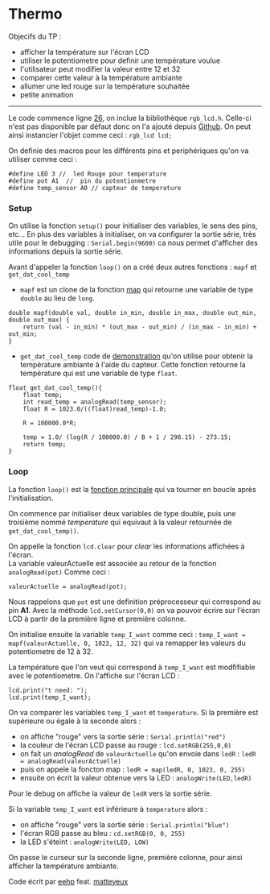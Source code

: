 # Thermo

Objecifs du TP : 
- afficher la température sur l'écran LCD
- utiliser le potentiometre pour definir une température voulue
- l'utilisateur peut modifier la valeur entre 12 et 32
- comparer cette valeur à la température ambiante 
- allumer une led rouge sur la température souhaitée 
- petite animation


---

Le code commence ligne [26](https://github.com/matteyeux/Arduino/blob/master/thermo/tp.ino#L28), on inclue la bibliothèque `rgb_lcd.h`. Celle-ci n'est pas disponible par défaut donc on l'a ajouté depuis [Github](https://github.com/Seeed-Studio/Grove_LCD_RGB_Backlight). On peut ainsi instancier l'objet comme ceci : `rgb_lcd lcd;`  <br>

On definie des macros pour les différents pins et periphériques qu'on va utiliser comme ceci : 
```
#define LED 3 //  led Rouge pour temperature
#define pot A1  //  pin du potentionmetre
#define temp_sensor A0 // capteur de temperature
```

### Setup

On utilise la fonction `setup()` pour initialiser des variables, le sens des pins, etc...
En plus des variables à initialiser, on va configurer la sortie série, très utile pour le debugging :
`Serial.begin(9600)` ca nous permet d'afficher des informations depuis la sortie série.

Avant d'appeler la fonction `loop()` on a créé deux autres fonctions : `mapf` et `get_dat_cool_temp`
- `mapf` est un clone de la fonction [map](https://www.arduino.cc/reference/en/language/functions/math/map/) qui retourne une variable de type `double` au lieu de `long`.
```
double mapf(double val, double in_min, double in_max, double out_min, double out_max) {
	return (val - in_min) * (out_max - out_min) / (in_max - in_min) + out_min;
}
```
- `get_dat_cool_temp` code de [demonstration](http://wiki.seeed.cc/Grove-Temperature_Sensor_V1.2/) qu'on utilise pour obtenir la température ambiante à l'aide du capteur. Cette fonction retourne la température qui est une variable de type `float`.
```
float get_dat_cool_temp(){
	float temp;
	int read_temp = analogRead(temp_sensor);
	float R = 1023.0/((float)read_temp)-1.0;

	R = 100000.0*R;

	temp = 1.0/ (log(R / 100000.0) / B + 1 / 298.15) - 273.15;
	return temp;
}
```
### Loop
La fonction `loop()` est la [fonction principale](https://github.com/matteyeux/Arduino/blob/master/thermo/tp.ino#L67) qui va tourner en boucle après l'initialisation.

On commence par initialiser deux variables de type double, puis une troisième nommé _temperature_ qui equivaut à la valeur retournée de `get_dat_cool_temp()`.

On appelle la fonction `lcd.clear` pour _clear_ les informations affichées à l'écran. <br>
La variable valeurActuelle est associée au retour de la fonction `analogRead(pot)` Comme ceci : 
```
valeurActuelle = analogRead(pot);
```
Nous rappelons que `pot` est une definition préprocesseur qui correspond au pin **A1**.
Avec la méthode `lcd.setCursor(0,0)` on va pouvoir écrire sur l'écran LCD à partir de la première ligne et première colonne.

On initialise ensuite la variable `temp_I_want` comme ceci : `temp_I_want = mapf(valeurActuelle, 0, 1023, 12, 32)` qui va remapper les valeurs du potentiometre de 12 à 32.

La température que l'on veut qui correspond à `temp_I_want` est modfifiable avec le potentiometre. On l'affiche sur l'écran LCD : 
```
lcd.print("t need: ");
lcd.print(temp_I_want);
```

On va comparer les variables `temp_I_want` et `temperature`. Si la première est supérieure ou égale à la seconde alors :
- on affiche "rouge" vers la sortie série : `Serial.println("red")`
- la couleur de l'écran LCD passe au rouge : `lcd.setRGB(255,0,0)`
- on fait un _analogRead_ de `valeurActuelle` qu'on envoie dans `ledR` : `ledR = analogRead(valeurActuelle)`
- puis on appele la foncton map : `ledR = map(ledR, 0, 1023, 0, 255)`
- ensuite on écrit la valeur obtenue vers la LED : `analogWrite(LED,ledR)`

Pour le debug on affiche la valeur de `ledR` vers la sortie série.

Si la variable `temp_I_want` est inférieure à `temperature` alors : 
- on affiche "rouge" vers la sortie série : `Serial.println("blue")`
- l'écran RGB passe au bleu : `cd.setRGB(0, 0, 255)`
- la LED s'éteint : `analogWrite(LED, LOW)`

On passe le curseur sur la seconde ligne, première colonne, pour ainsi afficher la température ambiante.

Code écrit par [eehp](https://twitter.com/eehp205) feat. [matteyeux](https://twitter.com/matteyeux)
